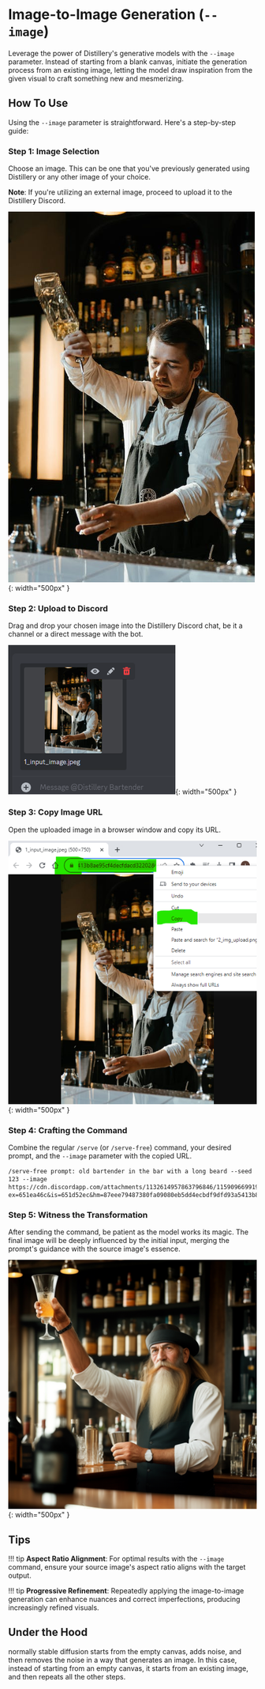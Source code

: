 # Image-to-Image Generation (`--image`)

Leverage the power of Distillery's generative models with the `--image` parameter. Instead of starting from a blank canvas, initiate the generation process from an existing image, letting the model draw inspiration from the given visual to craft something new and mesmerizing.

## How To Use

Using the `--image` parameter is straightforward. Here's a step-by-step guide:

### Step 1: Image Selection

Choose an image. This can be one that you've previously generated using Distillery or any other image of your choice.

**Note**: If you're utilizing an external image, proceed to upload it to the Distillery Discord.

![Input Image](1_input_image.jpeg){: width="500px" }

### Step 2: Upload to Discord

Drag and drop your chosen image into the Distillery Discord chat, be it a channel or a direct message with the bot.

![Image Upload](2_img_upload.png){: width="500px" }

### Step 3: Copy Image URL

Open the uploaded image in a browser window and copy its URL.

![Copy URL](3_copy_url.png){: width="500px" }

### Step 4: Crafting the Command

Combine the regular `/serve` (or `/serve-free`) command, your desired prompt, and the `--image` parameter with the copied URL.

```plaintext
/serve-free prompt: old bartender in the bar with a long beard --seed 123 --image https://cdn.discordapp.com/attachments/1132614957863796846/1159096699197857854/1_input_image.jpeg?ex=651ea46c&is=651d52ec&hm=87eee79487380fa09080eb5dd4ecbdf9dfd93a5413b8ae95cf4decfdacd32202&
```

### Step 5: Witness the Transformation

After sending the command, be patient as the model works its magic. The final image will be deeply influenced by the initial input, merging the prompt's guidance with the source image's essence.

![Generated Result](4_result.png){: width="500px" }

## Tips

!!! tip
    **Aspect Ratio Alignment**: For optimal results with the `--image` command, ensure your source image's aspect ratio aligns with the target output.

!!! tip
    **Progressive Refinement**: Repeatedly applying the image-to-image generation can enhance nuances and correct imperfections, producing increasingly refined visuals.

## Under the Hood

normally stable diffusion starts from the empty canvas, adds noise, and then removes the noise in a way that generates an image. In this case, instead of starting from an empty canvas, it starts from an existing image, and then repeats all the other steps. 

